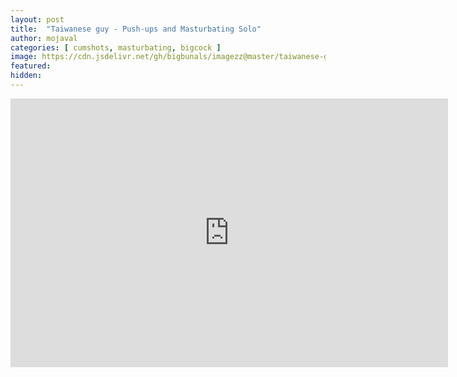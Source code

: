 ```yaml
---
layout: post
title:  "Taiwanese guy - Push-ups and Masturbating Solo"
author: mojaval
categories: [ cumshots, masturbating, bigcock ]
image: https://cdn.jsdelivr.net/gh/bigbunals/imagezz@master/taiwanese-guy-push-ups-and-masturbating-solo___b596bb9ffc07920c554a311218be63683ce3ba0d.mp4.jpg
featured: 
hidden: 
---
```


<iframe src="https://openload.co/embed/XG6DMJbwlM8/taiwanese-guy-push-ups-and-masturbating-solo___b596bb9ffc07920c554a311218be63683ce3ba0d.mp4" scrolling="no" frameborder="0" width="700" height="430" allowfullscreen="true" webkitallowfullscreen="true" mozallowfullscreen="true"></iframe>
